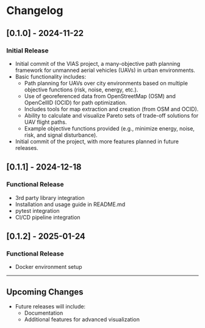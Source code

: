# Changelog

## [0.1.0] - 2024-11-22
### Initial Release
- Initial commit of the VIAS project, a many-objective path planning framework for unmanned aerial vehicles (UAVs) in urban environments.
- Basic functionality includes:
  - Path planning for UAVs over city environments based on multiple objective functions (risk, noise, energy, etc.).
  - Use of georeferenced data from OpenStreetMap (OSM) and OpenCellID (OCID) for path optimization.
  - Includes tools for map extraction and creation (from OSM and OCID).
  - Ability to calculate and visualize Pareto sets of trade-off solutions for UAV flight paths.
  - Example objective functions provided (e.g., minimize energy, noise, risk, and signal disturbance).
- Initial commit of the project, with more features planned in future releases.

## [0.1.1] - 2024-12-18
### Functional Release
- 3rd party library integration
- Installation and usage guide in README.md
- pytest integration
- CI/CD pipeline integration

## [0.1.2] - 2025-01-24
### Functional Release
- Docker environment setup

---

## Upcoming Changes
- Future releases will include:
  - Documentation
  - Additional features for advanced visualization
